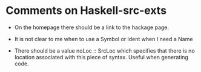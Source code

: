 # Comments on Haskell-src-exts

+ On the homepage there should be a link to the hackage page.

+ It is not clear to me when to use a Symbol or Ident when I need a Name

+ There should be a value noLoc :: SrcLoc which specifies that there
  is no location associated with this piece of syntax. Useful when
  generating code.

